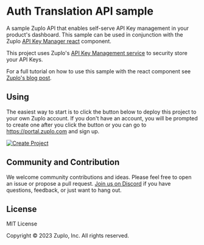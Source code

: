 # Auth Translation API sample

A sample Zuplo API that enables self-serve API Key management in your product's dashboard. This sample can be used in conjunction with the Zuplo [API Key Manager react](https://github.com/zuplo/api-key-manager) component.

This project uses Zuplo's [API Key Management service](https://zuplo.com/docs/articles/api-key-management) to security store your API Keys.

For a full tutorial on how to use this sample with the react component see [Zuplo's blog post](https://zuplo.com/blog).

## Using

The easiest way to start is to click the button below to deploy this project to your own Zuplo account. If you don't have an account, you will be prompted to create one after you click the button or you can go to https://portal.zuplo.com and sign up.

[![Create Project](https://cdn.zuplo.com/www/zupit.svg)](http://portal.zuplo.com/zup-it?sourceRepoUrl=https://github.com/zuplo/sample-api-key-auth-translation.git)

## Community and Contribution

We welcome community contributions and ideas. Please feel free to open an issue
or propose a pull request. [Join us on Discord](https://discord.gg/Y87N4SxjvJ)
if you have questions, feedback, or just want to hang out.

## License

MIT License

Copyright © 2023 Zuplo, Inc. All rights reserved.
